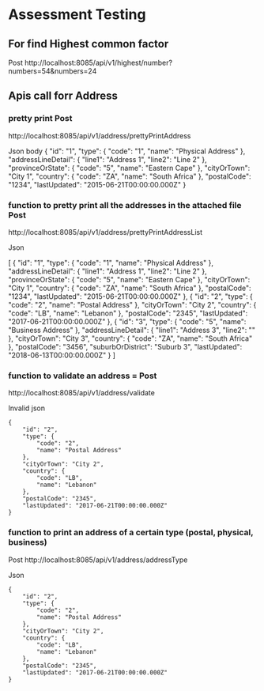 # Assessment Testing

## For find Highest common factor
Post
http://localhost:8085/api/v1/highest/number?numbers=54&numbers=24


## Apis call forr Address

### pretty print Post
http://localhost:8085/api/v1/address/prettyPrintAddress

Json body
{
"id": "1",
"type": {
"code": "1",
"name": "Physical Address"
},
"addressLineDetail": {
"line1": "Address 1",
"line2": "Line 2"
},
"provinceOrState": {
"code": "5",
"name": "Eastern Cape"
},
"cityOrTown": "City 1",
"country": {
"code": "ZA",
"name": "South Africa"
},
"postalCode": "1234",
"lastUpdated": "2015-06-21T00:00:00.000Z"
}

### function to pretty print all the addresses in the attached file  Post

http://localhost:8085/api/v1/address/prettyPrintAddressList

Json

[
{
"id": "1",
"type": {
"code": "1",
"name": "Physical Address"
},
"addressLineDetail": {
"line1": "Address 1",
"line2": "Line 2"
},
"provinceOrState": {
"code": "5",
"name": "Eastern Cape"
},
"cityOrTown": "City 1",
"country": {
"code": "ZA",
"name": "South Africa"
},
"postalCode": "1234",
"lastUpdated": "2015-06-21T00:00:00.000Z"
},
{
"id": "2",
"type": {
"code": "2",
"name": "Postal Address"
},
"cityOrTown": "City 2",
"country": {
"code": "LB",
"name": "Lebanon"
},
"postalCode": "2345",
"lastUpdated": "2017-06-21T00:00:00.000Z"
},
{
"id": "3",
"type": {
"code": "5",
"name": "Business Address"
},
"addressLineDetail": {
"line1": "Address 3",
"line2": ""
},
"cityOrTown": "City 3",
"country": {
"code": "ZA",
"name": "South Africa"
},
"postalCode": "3456",
"suburbOrDistrict": "Suburb 3",
"lastUpdated": "2018-06-13T00:00:00.000Z"
}
]


### function to validate an address = Post

http://localhost:8085/api/v1/address/validate


Invalid json

    {
        "id": "2",
        "type": {
            "code": "2",
            "name": "Postal Address"
        },
        "cityOrTown": "City 2",
        "country": {
            "code": "LB",
            "name": "Lebanon"
        },
        "postalCode": "2345",
        "lastUpdated": "2017-06-21T00:00:00.000Z"
    }



###  function to print an address of a certain type (postal, physical, business)

Post
http://localhost:8085/api/v1/address/addressType


Json


    {
        "id": "2",
        "type": {
            "code": "2",
            "name": "Postal Address"
        },
        "cityOrTown": "City 2",
        "country": {
            "code": "LB",
            "name": "Lebanon"
        },
        "postalCode": "2345",
        "lastUpdated": "2017-06-21T00:00:00.000Z"
    }
